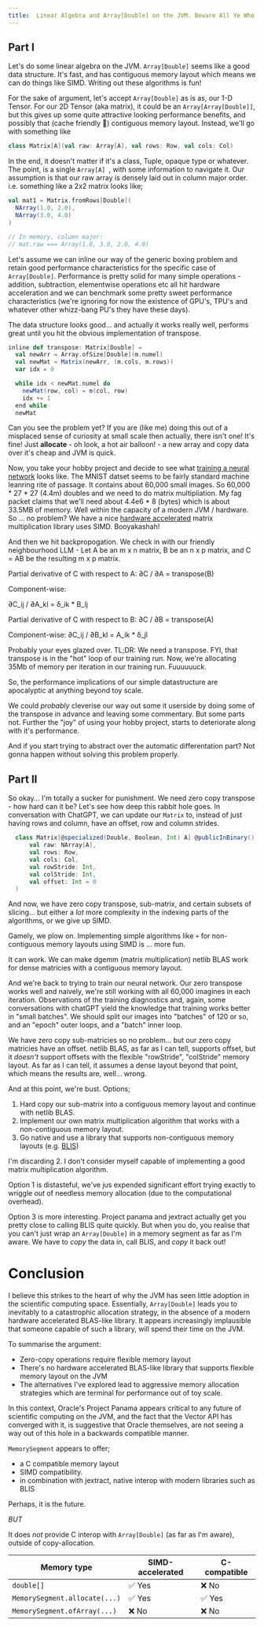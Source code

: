```yaml
---
title:  Linear Algebra and Array[Double] on the JVM. Beware All Ye Who Enter Here.
---
```


## Part I

Let's do some linear algebra on the JVM. `Array[Double]` seems like a good data structure. It's fast, and has contiguous memory layout which means we can do things like SIMD. Writing out these algorithms is fun!

For the sake of argument, let's accept `Array[Double]` as is as, our 1-D Tensor. For our 2D Tensor (aka matrix), it could be an `Array[Array[Double]]`, but this gives up some quite attractive looking performance benefits, and possibly that (cache friendly 🚀) contiguous memory layout. Instead, we'll go with something like

```scala sc:nocompile
class Matrix[A](val raw: Array[A], val rows: Row, val cols: Col)
```
In the end, it doesn't matter if it's a class, Tuple, opaque type or whatever. The point, is a single `Array[A] `, with some information to navigate it. Our assumption is that our raw array is densely laid out in column major order. i.e. something like a 2x2 matrix looks like;

```scala sc:nocompile
val mat1 = Matrix.fromRows[Double](
  NArray(1.0, 2.0),
  NArray(3.0, 4.0)
)

// In memory, column major:
// mat.raw === Array(1.0, 3.0, 2.0, 4.0)

```

Let's assume we can inline our way of the generic boxing problem and retain good performance characteristics for the specific case of `Array[Double]`. Performance is pretty solid for many simple operations - addition, subtraction, elementwise operations etc all hit hardware acceleration and we can benchmark some pretty sweet performance characteristics (we're ignoring for now the existence of GPU's, TPU's and whatever other whizz-bang PU's they have these days).

The data structure looks good... and actually it works really well, performs great until you hit the obvious implementation of transpose.

```scala sc:nocompile
inline def transpose: Matrix[Double] =
  val newArr = Array.ofSize[Double](m.numel)
  val newMat = Matrix(newArr, (m.cols, m.rows))
  var idx = 0

  while idx < newMat.numel do
    newMat(row, col) = m(col, row)
    idx += 1
  end while
  newMat

```
Can you see the problem yet? If you are (like me) doing this out of a misplaced sense of curiosity at small scale then actually, there isn't one! It's fine! Just **allocate** - oh look, a hot air balloon! - a new array and copy data over  it's cheap and JVM is quick.

Now, you take your hobby project and decide to see what [training a neural network](https://github.com/Quafadas/vecxt/blob/243b562ec2a5901c929e5b7ba3d296f7f907915f/experiments/src/mnist.scala) looks like. The MNIST datset seems to be fairly standard machine leanring rite of passage. It contains about 60,000 small images. So 60,000 * 27 * 27 (4.4m) doubles and we need to do matrix multipliation. My fag packet claims that we'll need about 4.4e6 * 8 (bytes) which is about 33.5MB of memory. Well within the capacity of a modern JVM / hardware. So ... no problem? We have a nice [hardware accelerated](https://github.com/luhenry/netlib) matrix multiplication library uses SIMD. Booyakashah!

And then we hit backpropogation. We check in with our friendly neighbourhood LLM - Let A be an m x n matrix, B be an n x p matrix, and C = AB be the resulting m x p matrix.

Partial derivative of C with respect to A:
∂C / ∂A = transpose(B)

Component-wise:

∂C_ij / ∂A_kl = δ_ik * B_lj

Partial derivative of C with respect to B:
∂C / ∂B = transpose(A)

Component-wise:
∂C_ij / ∂B_kl = A_ik * δ_jl

Probably your eyes glazed over. TL;DR: We need a transpose. FYI, that transpose is in the "hot" loop of our training run. Now, we're allocating 35Mb of memory per iteration in our training run. Fuuuuuuck.

So, the performance implications of our simple datastructure are apocalyptic at anything beyond toy scale.

We could _probably_ cleverise our way out some it userside by doing some of the transpose in advance and leaving some commentary. But some parts not. Further the "joy" of using your hobby project, starts to deteriorate along with it's performance.

And if you start trying to abstract over the automatic differentation part? Not gonna happen without solving this problem properly.

## Part II

So okay... I'm totally a sucker for punishment. We need zero copy transpose - how hard can it be? Let's see how deep this rabbit hole goes. In conversation with ChatGPT, we can update our `Matrix` to, instead of just having rows and column, have an offset, row and column strides.

```scala sc:nocompile
  class Matrix[@specialized(Double, Boolean, Int) A] @publicInBinary() private[matrix] (
      val raw: NArray[A],
      val rows: Row,
      val cols: Col,
      val rowStride: Int,
      val colStride: Int,
      val offset: Int = 0
  )
```
And now, we have zero copy transpose, sub-matrix, and certain subsets of slicing... but either a _lot_ more complexity in the indexing parts of the algorithms, or we give up SIMD.

Gamely, we plow on. Implementing simple algorithms like `+` for non-contiguous memory layouts using SIMD is ... more fun.

It can work. We can make dgemm (matrix multiplication) netlib BLAS work for dense matricies with a contiguous memory layout.

And we're back to trying to train our neural network. Our zero transpose works well and naively, we're still working with all 60,000 imagines in each iteration. Observations of the training diagnostics and, again, some conversations with chatGPT yield the knowledge that training works better in "small batches". We should split our images into "batches" of 120 or so, and an "epoch" outer loops, and a "batch" inner loop.

We have zero copy sub-matricies so no problem... but our zero copy matricies have an offset. netlib BLAS, as far as I can tell, supports offset, but it _doesn't_ support offsets with the flexible "rowStride", "colStride" memory layout. As far as I can tell, it assumes a dense layout beyond that point, which means the results are, well... wrong.

And at this point, we're bust. Options;

1. Hard copy our sub-matrix into a contiguous memory layout and continue with netlib BLAS.
2. Implement our own matrix multiplication algorithm that works with a non-contiguous memory layout.
3. Go native and use a library that supports non-contiguous memory layouts (e.g. [BLIS](https://github.com/flame/blis))

I'm discarding 2. I don't consider myself capable of implementing a good matrix multiplication algorithm.

Option 1 is distasteful, we've jus expended significant effort trying exactly to wriggle _out_ of needless memory allocation (due to the computational overhead).

Option 3 is more interesting. Project panama and jextract actually get you pretty close to calling BLIS quite quickly. But when you do, you realise that you can't just wrap an `Array[Double]` in a memory segment as far as I'm aware. We have to _copy_ the data in, call BLIS, and _copy_ it back out!

# Conclusion
I believe this strikes to the heart of why the JVM has seen little adoption in the scientific computing space. Essentially, `Array[Double]` leads you to inevitably to a catastrophic allocation strategy, in the absence of a modern hardware accelerated BLAS-like library. It appears increasingly implausible that someone capable of such a library, will spend their time on the JVM.

To summarise the argument:

- Zero-copy operations require flexible memory layout
- There's no hardware accelerated BLAS-like library that supports flexible memory layout on the JVM
- The alternatives I've explored lead to aggressive memory allocation strategies which are terminal for performance out of toy scale.

In this context, Oracle's Project Panama appears critical to any future of scientific computing on the JVM, and the fact that the Vector API has converged with it, is suggestive that Oracle themselves, are not seeing a way out of this hole in a backwards compatible manner.

`MemorySegment` appears to offer;

- a C compatible memory layout
- SIMD compatibility.
- in combination with jextract, native interop with modern libraries such as BLIS

Perhaps, it is the future.

_BUT_

It does _not_ provide C interop with `Array[Double]` (as far as I'm aware), outside of copy-allocation.

| Memory type                    | SIMD-accelerated | C-compatible |
|--------------------------------|------------------|--------------|
| `double[]`                     | ✅ Yes           | ❌ No        |
| `MemorySegment.allocate(...)`  | ✅ Yes           | ✅ Yes       |
| `MemorySegment.ofArray(...)`   | ❌ No            | ❌ No        |


